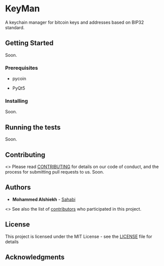 # KeyMan 

A keychain manager for bitcoin keys and addresses based on BIP32 standard.

## Getting Started

Soon.

### Prerequisites

* pycoin

* PyQt5


### Installing

Soon.

## Running the tests

Soon.

## Contributing

<> Please read [CONTRIBUTING](CONTRIBUTING) for details on our code of conduct, and the process for submitting pull requests to us.
Soon.
## Authors

* **Mohammed Alshiekh** - [Sahabi](https://github.com/Sahabi)

<> See also the list of [contributors](https://github.com/sahabi/keyman/) who participated in this project.

## License

This project is licensed under the MIT License - see the [LICENSE](LICENSE) file for details

## Acknowledgments

